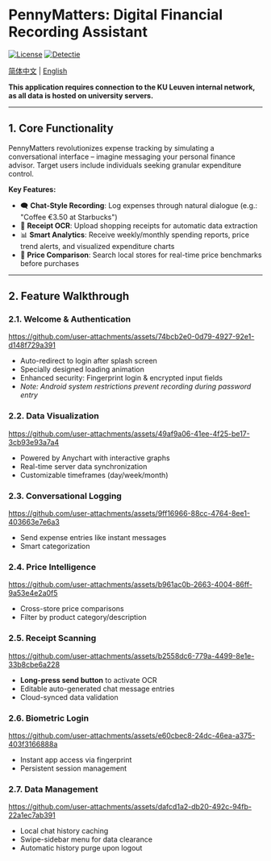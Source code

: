 # PennyMatters: Digital Financial Recording Assistant
[![License](https://img.shields.io/github/license/BrownCai/PennyMatters?color=4D7A97&logo=apache)](https://opensource.org/licenses/Apache-2.0)
[![Detectie](https://img.shields.io/badge/Plagiarism_Detectie-ACTIEF-red)](#academic-integrity-warning)

[简体中文](README_zh.md) | [English](README.md)

**This application requires connection to the KU Leuven internal network, as all data is hosted on university servers.​​**

---

## 1. Core Functionality

PennyMatters revolutionizes expense tracking by simulating a conversational interface – imagine messaging your personal finance advisor. Target users include individuals seeking granular expenditure control.

**Key Features:**  
- 🗨️ **Chat-Style Recording**: Log expenses through natural dialogue (e.g.: "Coffee €3.50 at Starbucks")  
- 📸 **Receipt OCR**: Upload shopping receipts for automatic data extraction  
- 📊 **Smart Analytics**: Receive weekly/monthly spending reports, price trend alerts, and visualized expenditure charts  
- 🛒 **Price Comparison**: Search local stores for real-time price benchmarks before purchases 

---


## 2. Feature Walkthrough

### 2.1. Welcome & Authentication 

https://github.com/user-attachments/assets/74bcb2e0-0d79-4927-92e1-d148f729a391

- Auto-redirect to login after splash screen  
- Specially designed loading animation
- Enhanced security: Fingerprint login & encrypted input fields  
- *Note: Android system restrictions prevent recording during password entry*


### 2.2. Data Visualization

https://github.com/user-attachments/assets/49af9a06-41ee-4f25-be17-3cb93e93a7a4

- Powered by Anychart with interactive graphs  
- Real-time server data synchronization  
- Customizable timeframes (day/week/month)


### 2.3. Conversational Logging  

https://github.com/user-attachments/assets/9ff16966-88cc-4764-8ee1-403663e7e6a3

- Send expense entries like instant messages  
- Smart categorization


### 2.4. Price Intelligence

https://github.com/user-attachments/assets/b961ac0b-2663-4004-86ff-9a53e4e2a0f5

- Cross-store price comparisons  
- Filter by product category/description


### 2.5. Receipt Scanning  

https://github.com/user-attachments/assets/b2558dc6-779a-4499-8e1e-33b8cbe6a228

- **Long-press send button** to activate OCR  
- Editable auto-generated chat message entries  
- Cloud-synced data validation


### 2.6. Biometric Login

https://github.com/user-attachments/assets/e60cbec8-24dc-46ea-a375-403f3166888a

- Instant app access via fingerprint  
- Persistent session management

### 2.7. Data Management

https://github.com/user-attachments/assets/dafcd1a2-db20-492c-94fb-22a1ec7ab391

- Local chat history caching  
- Swipe-sidebar menu for data clearance  
- Automatic history purge upon logout
